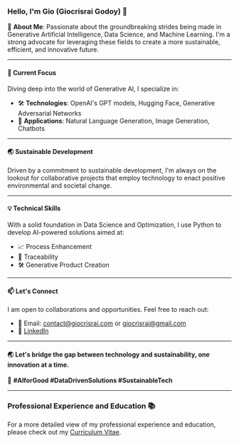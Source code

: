### Hello, I'm Gio (Giocrisrai Godoy) 🌟

🌱 **About Me**: 
Passionate about the groundbreaking strides being made in Generative Artificial Intelligence, Data Science, and Machine Learning. I'm a strong advocate for leveraging these fields to create a more sustainable, efficient, and innovative future.

---

#### 🚀 Current Focus 

Diving deep into the world of Generative AI, I specialize in:

- 🛠 **Technologies**: OpenAI's GPT models, Hugging Face, Generative Adversarial Networks
- 🎯 **Applications**: Natural Language Generation, Image Generation, Chatbots

---

#### 🌏 Sustainable Development

Driven by a commitment to sustainable development, I'm always on the lookout for collaborative projects that employ technology to enact positive environmental and societal change.

---

#### 💡 Technical Skills

With a solid foundation in Data Science and Optimization, I use Python to develop AI-powered solutions aimed at:

- 📈 Process Enhancement
- 🎯 Traceability
- 🛠 Generative Product Creation

---

#### 📫 Let's Connect

I am open to collaborations and opportunities. Feel free to reach out:

- 📧 Email: [contact@giocrisrai.com](mailto:contact@giocrisrai.com) or [giocrisrai@gmail.com](mailto:giocrisrai@gmail.com)
- 💼 [LinkedIn](https://www.linkedin.com/in/giocrisrai/)

---

#### 🌏 Let's bridge the gap between technology and sustainability, one innovation at a time.

🔗 **#AIforGood #DataDrivenSolutions #SustainableTech**

---

### Professional Experience and Education 📚

For a more detailed view of my professional experience and education, please check out my [Curriculum Vitae](CV_URL_here).
